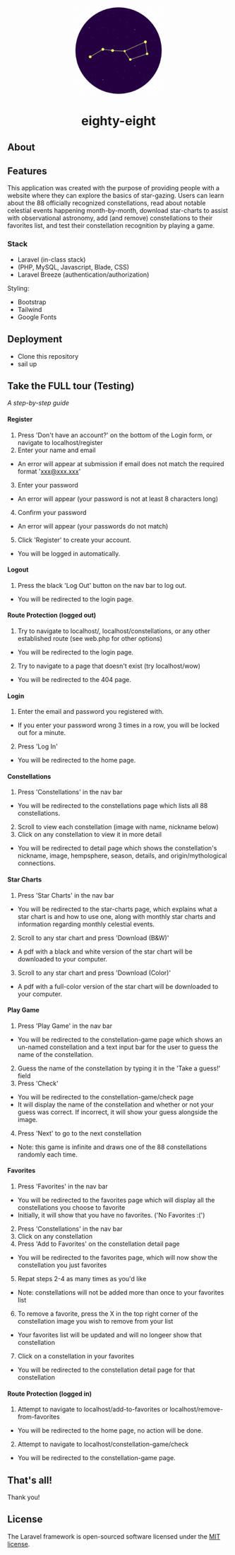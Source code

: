 <p align="center"><img src="./public/images/logo.png" width="200"></p>

<h1 align="center">
eighty-eight
</h1>

## About

## Features

This application was created with the purpose of providing people with a website where they can explore the basics of star-gazing. 
Users can learn about the 88 officially recognized constellations, read about notable celestial events happening month-by-month, download star-charts to assist with observational astronomy, add (and remove) constellations to their favorites list, and test their constellation recognition by playing a game. 
### Stack

- Laravel (in-class stack)
- (PHP, MySQL, Javascript, Blade, CSS)
- Laravel Breeze (authentication/authorization)

Styling:
- Bootstrap
- Tailwind
- Google Fonts

## Deployment

- Clone this repository
- sail up

## Take the FULL tour (Testing)
*A step-by-step guide*

#### Register
1. Press 'Don't have an account?' on the bottom of the Login form, or navigate to localhost/register
2. Enter your name and email
- An error will appear at submission if email does not match the required format 'xxx@xxx.xxx'
3. Enter your password
- An error will appear (your password is not at least 8 characters long)
4. Confirm your password
- An error will appear (your passwords do not match)
5. Click 'Register' to create your account.
- You will be logged in automatically.

#### Logout
1. Press the black 'Log Out' button on the nav bar to log out.
- You will be redirected to the login page.

#### Route Protection (logged out)
1. Try to navigate to localhost/, localhost/constellations, or any other established route (see web.php for other options)
- You will be redirected to the login page.
2. Try to navigate to a page that doesn't exist (try localhost/wow)
- You will be redirected to the 404 page.

#### Login 
1. Enter the email and password you registered with.
- If you enter your password wrong 3 times in a row, you will be locked out for a minute.
2. Press 'Log In'
- You will be redirected to the home page.

#### Constellations
1. Press 'Constellations' in the nav bar
- You will be redirected to the constellations page which lists all 88 constellations.
2. Scroll to view each constellation (image with name, nickname below)
3. Click on any constellation to view it in more detail
- You will be redirected to detail page which shows the constellation's nickname, image, hempsphere, season, details, and origin/mythological connections. 

#### Star Charts
1. Press 'Star Charts' in the nav bar
- You will be redirected to the star-charts page, which explains what a star chart is and how to use one, along with monthly star charts and information regarding monthly celestial events.
2. Scroll to any star chart and press 'Download (B&W)'
- A pdf with a black and white version of the star chart will be downloaded to your computer.
3. Scroll to any star chart and press 'Download (Color)'
- A pdf with a full-color version of the star chart will be downloaded to your computer.

#### Play Game
1. Press 'Play Game' in the nav bar
- You will be redirected to the constellation-game page which shows an un-named constellation and a text input bar for the user to guess the name of the constellation.
2. Guess the name of the constellation by typing it in the 'Take a guess!' field
3. Press 'Check'
- You will be redirected to the constellation-game/check page
- It will display the name of the constellation and whether or not your guess was correct. If incorrect, it will show your guess alongside the image.
4. Press 'Next' to go to the next constellation
- Note: this game is infinite and draws one of the 88 constellations randomly each time.

#### Favorites
1. Press 'Favorites' in the nav bar
- You will be redirected to the favorites page which will display all the constellations you choose to favorite
- Initially, it will show that you have no favorites. ('No Favorites :(')
2. Press 'Constellations' in the nav bar
3. Click on any constellation
4. Press 'Add to Favorites' on the constellation detail page
- You will be redirected to the favorites page, which will now show the constellation you just favorites
5. Repat steps 2-4 as many times as you'd like
- Note: constellations will not be added more than once to your favorites list
6. To remove a favorite, press the X in the top right corner of the constellation image you wish to remove from your list
- Your favorites list will be updated and will no longeer show that constellation
7. Click on a constellation in your favorites
- You will be redirected to the constellation detail page for that constellation

#### Route Protection (logged in)
1. Attempt to navigate to localhost/add-to-favorites or localhost/remove-from-favorites
- You will be redirected to the home page, no action will be done.
2. Attempt to navigate to localhost/constellation-game/check
- You will be redirected to the constellation-game page.

## That's all!
Thank you!

## License

The Laravel framework is open-sourced software licensed under the [MIT license](https://opensource.org/licenses/MIT).
